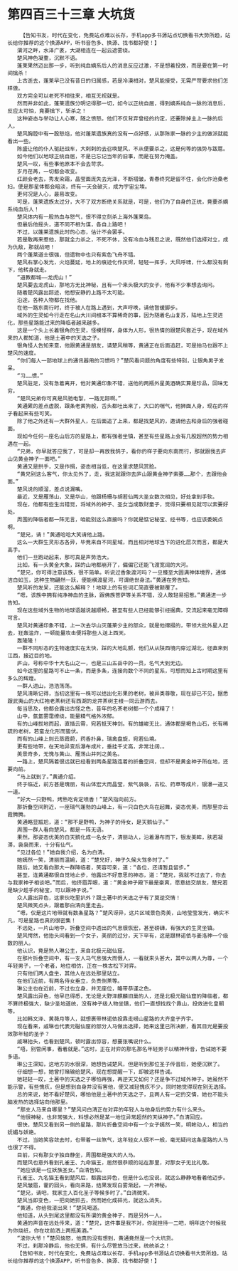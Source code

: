 # 第四百三十三章 大坑货
        【告知书友，时代在变化，免费站点难以长存，手机app多书源站点切换看书大势所趋，站长给你推荐的这个换源APP，听书音色多、换源、找书都好使！】
       渭河之畔，水泽广袤，大湖相连在一起云遮雾绕。
       楚风神色凝重，沉默不语。
       蓬莱果然迈出那一步，听到纯血嫡系后人的消息反应过激，不是想着投效，而是要在第一时间擒杀！
       上古逝去，蓬莱早已没有昔日的归属感，若是冷漠相对，楚风能接受，无需严苛要求他们怎样做。
       双方完全可以老死不相往来，相互无视就是。
       然而并非如此，蓬莱遗族分明记得那一切，如今以正统自居，得到嫡系纯血一脉的消息后，反应太可怕，竟要擒下，斩杀之！
       这种姿态与举动让人心寒，随之愤怒。他们不仅背弃曾经的约定，还要除掉主上一脉的后人。
       楚风胸腔中有一股怒焰，他对蓬莱遗族真的没有一点好感，从那陈家一脉的少主的做派就能看出一些。
       陈盛让他的仆人驱赶战车，大剌剌的去召唤楚风，不从便要杀之，这是何等的强势与跋扈。
       如今他们以地球正统自居，不是已忘记当年的旧事，而是在努力掩盖。
       楚风一叹，有些事他原本不会去苛求。
       岁月荏苒，一切都会改变。
       红颜会老去，秀发染霜，晶莹面庞失去光泽，不断褶皱，青春终究是留不住，会化作沧桑老妇。便是那星体都会暗淡，终有一天会破灭，成为宇宙尘埃。
       更何况是人心，最易改变。
       可是，蓬莱遗族太过分，大不了双方断绝关系就是，可是，他们为了自身的正统，竟要杀嫡系纯血后人！
       楚风体内有一股热血与怒气，恨不得立刻杀上海外蓬莱岛。
       但最后他摇头，道不同不相为谋，各自上路吧！
       不过，以蓬莱遗族此时的心态，估计不会罢手。
       若是敢再来惹他，那就全力杀之，不死不休，没有冷血与残忍之说，既然他们选择对立，成为仇敌，那就战吧！
       两个蓬莱道士很强，但遗物中也只有紫色飞舟不错。
       楚风右掌心发光，火焰蔓延，地上的痕迹化作灰烬，轻轻一挥手，大风呼啸，什么都没有剩下，他转身就走。
       “道教都城——龙虎山！”
       楚风要去龙虎山，那地方无比神秘，且有一个来头极大的女子，他有不少事想去询问。
       随着楚风露出踪迹，他想安静的上路不太可能。
       沿途，各种人物都在找他。
       在他一路东南行时，终于被人在路上遇到，大声呼唤，请他暂缓脚步。
       域外的生灵如今行走在名山大川间根本不算稀奇的事，因为随着名山复苏，陆地上生灵进化，那些星路能过来的降临者越来越多。
       这是一个头上长着银角的生灵，怪模怪样，身体为人形，很热情的跟楚风套近乎，现在域外来的人都知道，他是土著中的天选之子。
       银角怪人告知来意，他跟黄通是朋友，请楚风稍等，黄通正在后面追赶，可是拍马也跟不上楚风的速度。
       “你们每人一部地球上的通讯器用的习惯吗？”楚风看问题的角度有些特别，让银角男子发呆。
       “习……惯。”
       楚风驻足，没有急着离开，他对黄通印象不错，送他的两瓶外星美酒确实算是珍品，回味无穷。
       “楚风兄弟你可真是风驰电掣，一路无踪啊。”
       黄通累的差点虚脱，跟条老黄狗般，舌头都吐出来了，大口的喘气，他狮面人身，现在的样子看起来有些可笑。
       除了他之外还有一大群外星人，在后面追了上来，都是找楚风的，邀请他去和身后的强者碰面。
       现如今任何一座名山后方的星路上，都有强者坐镇，甚至有些星路上会有几股超然的势力相遇在一起。
       “兄弟，你早就答应我了，可是却一再放我鸽子，看你的样子要向东南而行，那就跟我去庐山见黄金神子一面吧。”
       黄通又是拱手，又是作揖，姿态相当低，在这里求楚风赏脸。
       “黄兄别这么客气，你太见外了，走，我这就跟你去庐山跟黄金神子索要……那个，去跟他会面。”
       楚风说的顺溜，差点说漏嘴。
       最近，又是雁荡山，又是华山，他跟杨珊与胡若仙两大圣女数次相见，好处拿到手软。
       现在，他都有些生出错觉，将域外的神子、圣女当成散财童子，觉得只要相见就可以索要好处。
       周围的降临者都一阵无言，咱能别这么直接吗？你就是惦记秘宝、经书等，也应该委婉点啊。
       “楚兄，请！”黄通哈哈大笑请他上路。
       这么一大群生灵形态各异，毕竟来自不同星域，而且相对地球当下的进化层次而言，都是大高手。
       他们一旦跑动起来，那可真是声势浩大。
       比如，有一头黄金大象，踩的山地都崩开了，偏偏它还能飞渡宽阔的大河。
       “楚兄，你可得注意该族，很不简单。听说过香象渡河吗？一旦臻至大圆满神体境界，通体洁白如玉，这种生物翩然一跃，便能横渡星河，可谓绝世身法。”黄通在旁告知。
       楚风听的发呆，还能这么解释？！地球上的有些词汇简直要被颠覆了。
       “嗯，该族中拥有纯净神血的主脉，跟佛族菩萨等关系不错，没人敢轻易招惹。”黄通进一步告知。
       现在这些域外生物的地球语越说越顺畅，甚至有些人已经能够引经据典，交流起来毫无障碍可言。
       楚风对黄通印象不错，上一次去华山灭蓬莱少主的部众，就是他撺掇的，带领大批外星人赶去，狂轰滥炸，一顿能量攻击便将那些人送上西天。
       轰隆隆！
       一群不同形态的生物速度实在太快，踩的大地乱颤，他们从从陕西境内穿过湖北，径直来到江西，接近目的地。
       庐山，号称中华十大名山之一，也是三山五岳中的一员，名气大到无边。
       如今这里的星路可不止一条，而是多条，连接向数个不同的星系，可想而知上古时期这里有多么的辉煌。
       一群人进山，浩浩荡荡。
       楚风清晰记得，当初这里有一株可以结出化形果的老树，被异类尊敬，现在却已不见，据悉跟武夷山的大红袍老茶树还有西湖的龙井茶树主根一同云游而去。
       每当思及，他都会露出古怪之色，昔年的名茶老树都一个个成精了！
       山中，氤氲雾霭缭绕，能量精气格外浓郁。
       有的山峰拔地而起，直插云霄，宛若抵天神剑。有的雄峻无比，通体都是褐色山石，长有稀疏的老树，若蛮龙化形而蛰伏。
       而有的山峰上则云蒸霞蔚，药香扑鼻，瑞禽盘旋，宛若仙境。
       更有些地带，在天地异变后瀑布成片，垂挂千丈高，非常壮阔，。
       美景奇多，无愧与黄山、雁荡山并列之美名。
       一路上，楚风隔着很远就已经看到两条星路连着的折叠空间，但却不是黄金神子所在地，还要向前。
       “马上就到了。”黄通介绍。
       终于临近，前方甚是瑰丽，有山体宏大而晶莹，紫气袅袅，古松、药草等成片，银瀑一道又一道。
       “好大一只野鸭，烤熟吃肯定喷香！”楚风指向前方。
       那折叠空间附近，一座瑞气蓬勃的山峰上，有一只白色大鸟在起舞，姿态优美，而那里亦云霞腾腾。
       黄通略显尴尬，道：“那不是野鸭，为神子的侍女，是天鹅仙子。”
       周围一群人看向楚风，都是一阵无语。
       果然，那姿态优美的白天鹅化成一名女子，清丽动人，沿着瀑布而下，银发美眸，肤若凝滞，袅袅而来，十分有仙气。
       “见过各位！”她自我介绍，名为白清。
       她嫣然一笑，清丽而温婉，道：“楚兄好，神子久候大驾多时了。”
       随后，她又看向那大一群降临者，笑容可亲，道：“各位，还请暂且留步。”
       甚至，连黄通都很自觉地止步，他露出不好意思的神态，道：“楚兄，我就不过去了，你去与我家神子相谈吧。”而后，他挤眉弄眼，道：“黄金神子殿下最是豪爽，愿意结交朋友，楚兄若是缺少趁手的秘宝，可以跟神子说。”
       众人露出异色，这家伙吃里扒外？跟土著中的天选之子有了莫逆交情！
       楚风微笑点头，跟着那白清向里走去。
       “嗯，仅是这片地带就有数条星路？”楚风讶异，这片区域景色秀美，山地莹莹发光，确实不凡，可是星路也真的很密集！
       不远处，一片山地中，折叠空间中透出的气息很恢宏，甚至磅礴，有强大的生灵坐镇。
       楚风愕然，他抬头间看到一个女子，美丽的过分，天下罕有，这是跟林诺依与姜洛神一个级数的丽人。
       他认识，竟是熟人琳公主，来自北极元磁仙窟。
       在那片折叠空间中，有一支人马气息强大而慑人，一看就来头甚大，其中以两人为尊，一个年轻男子，一个老者，地位相仿，正在一株古松下对弈。
       只有他们两人盘坐，其他人在远处那里站立。
       在他们近前，有两名侍女垂立，负责倒茶等。
       琳公主也在近前，不过也立身，并无座位，略带恭谨之色。
       楚风露出异色，他早已得悉，无论是大野泽麒麟旧巢的人，还是北极元磁仙窟的降临者，都不算终极强大，缺少圣地道统，没有神子级人物坐镇，他们一直想找找个靠山，投效进化皇朝等。
       比如韩文泽、黄薇月等人，就想裹带林诺依投靠走崂山星路的大齐皇子齐宇。
       现在看来，戚琳也代表元磁仙窟的部分人马做出选择，她来这里已所决断，看其目光是要投效那年轻的圣子？
       戚琳抬头，也看到楚风，顿时露出惊容，想要张嘴说什么。
       “唔，别管闲事，看着就是。”这时，正在对弈的那名那名年轻男子以精神传音，告诫她不要多语。
       琳公主深知，这地方的水很深，她想告诫楚风，但是听到那位圣子传音后，她便沉默了。
       仔细想一想，她曾打赌输给楚风，现在想提醒一下，却被这样告诫。
       她轻轻一叹，土著中的天选之子哪怕再强，再逆天又如何？还是争不过域外神子。她虽然不能示警，有些愧疚，但是想到自身并没有害他，便又减轻愧疚不少，同时她觉得现在别无选择。
       总的来说，她不看好楚风，哪怕他是土著中的天选之子，且两人有一定的交情，她也不能头脑发热的选择站向他那里。
       “那支人马来自哪里？”楚风问白清正在对弈的年轻人与他身后的势力有什么来头。
       “他很神秘，也非常强大，料想必然是某一地位异常超然的天纵神子。”白清回应。
       很快，楚风又看到另一侧的星路，那片折叠空间中有一个女子嫣然一笑，明眸动人，相当的妩媚与妖艳。
       不过，当她笑容敛去时，也带着一丝煞气，这年轻女人很不一般，毫无疑问这条星路的人马也很了不得。
       目前，只有那女子独自静坐，周围都是强大的人马。
       而楚风也意外看到孔雀王、九命猫王，居然很恭顺的站在那里，对那女子无比礼敬。
       “她应该是一位妖族圣女。”白清告知。
       孔雀王、九名猫王看到楚风后，都露出异色，但是什么也没说，就这么静静地看着他迈步。
       楚风皱眉，霍的回头，看向来路，结果发现白雾渐起，一片神秘。
       “楚兄，请吧，我家主人百化圣子等候多时了。”白清微笑。
       楚风当即变色，一把向她抓去，然而她化成碎光，就这么消失。
       “黄通，你给我滚出来！”楚风喝道。
       他知道，从头到尾这里都没有所谓的黄金神子，而是另外一人。
       黄通的声音在远处传来，道：“楚兄，这件事是我不对，你就担待一二吧，明年这个时候我为你烧纸，你在坟前洒上两瓶美酒。”
       “滚你大爷！”楚风恼怒，他真的没有想到，黄通竟然是一个大坑货。
       不过，刹那冷静后，他也无惧，有什么尽管放马过来，统统杀之！
       【告知书友，时代在变化，免费站点难以长存，手机app多书源站点切换看书大势所趋，站长给你推荐的这个换源APP，听书音色多、换源、找书都好使！】